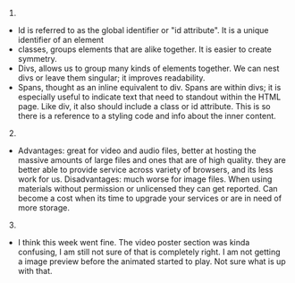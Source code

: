 1.
- Id is referred to as the global identifier or "id attribute". It is a unique identifier of an element
- classes, groups elements that are alike together. It is easier to create symmetry.
- Divs, allows us to group many kinds of elements together. We can nest divs or leave them singular; it improves readability.
-  Spans, thought as an inline equivalent to div. Spans are within divs; it is especially useful to indicate text that need to standout within the HTML page. Like div, it also should include a class or id attribute. This is so there is a reference to a styling code and info about the inner content.
2.
- Advantages: great for video and audio files, better at hosting the massive amounts of large files and ones that are of high quality. they are better able to provide service across variety of browsers, and its less work for us.
Disadvantages: much worse for image files. When using materials without permission or unlicensed they can get reported. Can become a cost when its time to upgrade your services or are in need of more storage.
3.
- I think this week went fine. The video poster section was kinda confusing, I am still not sure of that is completely right. I am not getting a image preview before the animated started to play. Not sure what is up with that. 
